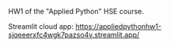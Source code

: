HW1 of the "Applied Python" HSE course.

Streamlit cloud app: https://appliedpythonhw1-sjqeeerxfc4wgk7pazso4v.streamlit.app/
